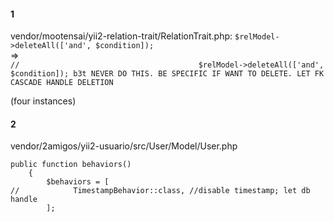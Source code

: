 #### 1
vendor/mootensai/yii2-relation-trait/RelationTrait.php:
`$relModel->deleteAll(['and', $condition]);`  
=>  
`//                                        $relModel->deleteAll(['and', $condition]); b3t NEVER DO THIS. BE SPECIFIC IF WANT TO DELETE. LET FK CASCADE HANDLE DELETION`

(four instances)

#### 2
vendor/2amigos/yii2-usuario/src/User/Model/User.php
```
public function behaviors()
    {
        $behaviors = [
//            TimestampBehavior::class, //disable timestamp; let db handle
        ];
```
